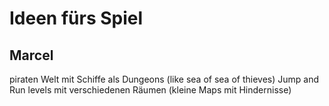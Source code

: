 # Ideen fürs Spiel

## Marcel
  
  piraten Welt mit Schiffe als Dungeons (like sea of sea of thieves)
  Jump and Run levels mit verschiedenen Räumen (kleine Maps mit Hindernisse)
  

